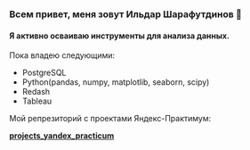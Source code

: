 ### Всем привет, меня зовут Ильдар Шарафутдинов 👋

#### Я активно осваиваю инструменты для анализа данных.
Пока владею следующими:
- PostgreSQL
- Python(pandas, numpy, matplotlib, seaborn, scipy)
- Redash
- Tableau


Мой репрезиторий с проектами Яндекс-Практимум:
<td><a href="https://github.com/sharafutdinov1/projects_yandex_practicum"><b>projects_yandex_practicum</b></a></td>
